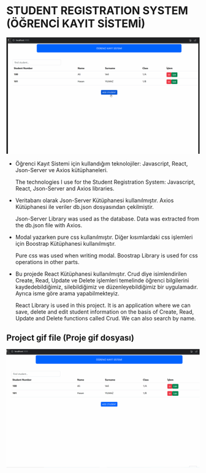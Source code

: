 # STUDENT REGISTRATION SYSTEM (ÖĞRENCİ KAYIT SİSTEMİ) #

<img src="studentEnrolment .png" width="700px">

<ul>
  <li>Öğrenci Kayıt Sistemi için kullandığım teknolojiler: Javascript, React, Json-Server ve Axios kütüphaneleri.
  
  The technologies I use for the Student Registration System: Javascript, React, Json-Server and Axios libraries.
  </li>
  <li>
  Veritabanı olarak Json-Server Kütüphanesi kullanılmıştır. Axios Kütüphanesi ile veriler db.json dosyasından çekilmiştir.

  Json-Server Library was used as the database. Data was extracted from the db.json file with Axios.
  </li>
  <li>
  Modal yazarken pure css kullanılmıştır. Diğer kısımlardaki css işlemleri için Boostrap Kütüphanesi kullanılmıştır.

  Pure css was used when writing modal. Boostrap Library is used for css operations in other parts.
  </li>
  <li>
  Bu projede React Kütüphanesi kullanılmıştır. Crud diye isimlendirilen Create, Read, Update ve Delete işlemleri temelinde öğrenci bilgilerini kaydedebildiğimiz, silebildiğimiz ve düzenleyebildiğimiz bir uygulamadır. Ayrıca isme göre arama yapabilmekteyiz.

  React Library is used in this project. It is an application where we can save, delete and edit student information on the basis of Create, Read, Update and Delete functions called Crud. We can also search by name.
  </li>
</ul>

## Project gif file (Proje gif dosyası) ##
<img src="studentRegistrationApp.gif" width="auto">

